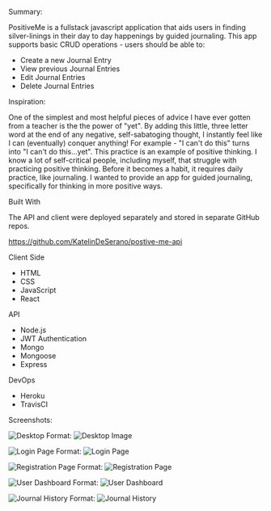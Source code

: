 Summary:
 
PositiveMe is a fullstack javascript application that aids users in finding silver-linings in their day to day happenings by guided journaling. This app supports basic CRUD operations - users should be able to: 

  * Create a new Journal Entry
  * View previous Journal Entries
  * Edit Journal Entries
  * Delete Journal Entries
  
  
  Inspiration: 
  
  One of the simplest and most helpful pieces of advice I have ever gotten from a teacher is the the power of "yet".  By adding this little, three letter word at the end of any negative, self-sabatoging thought,  I instantly feel like I can (eventually) conquer anything!  For example - "I can't do this" turns into "I can't do this...yet".  This practice is an example of positive thinking.  I know a lot of self-critical people, including myself, that struggle with practicing positive thinking.  Before it becomes a habit,  it requires daily practice, like journaling.  I wanted to provide an app for guided journaling,  specifically for thinking in more positive ways. 
  
  Built With
  
The API and client were deployed separately and stored in separate GitHub repos.

https://github.com/KatelinDeSerano/postive-me-api

Client Side

- HTML
- CSS
- JavaScript
- React

API

- Node.js
- JWT Authentication
- Mongo
- Mongoose 
- Express

DevOps

- Heroku
- TravisCI


Screenshots: 

![Desktop](/images/landingPage.png)
Format: ![Desktop Image](url)

![Login Page](/images/login.png)
Format: ![Login Page](url)

![Registration Page](/images/register.png)
Format: ![Registration Page](/images/register.png)

![User Dashboard](/images/dashboard.png)
Format: ![User Dashboard](url)

![Journal History](/images/history.png)
Format: ![Journal History](url)